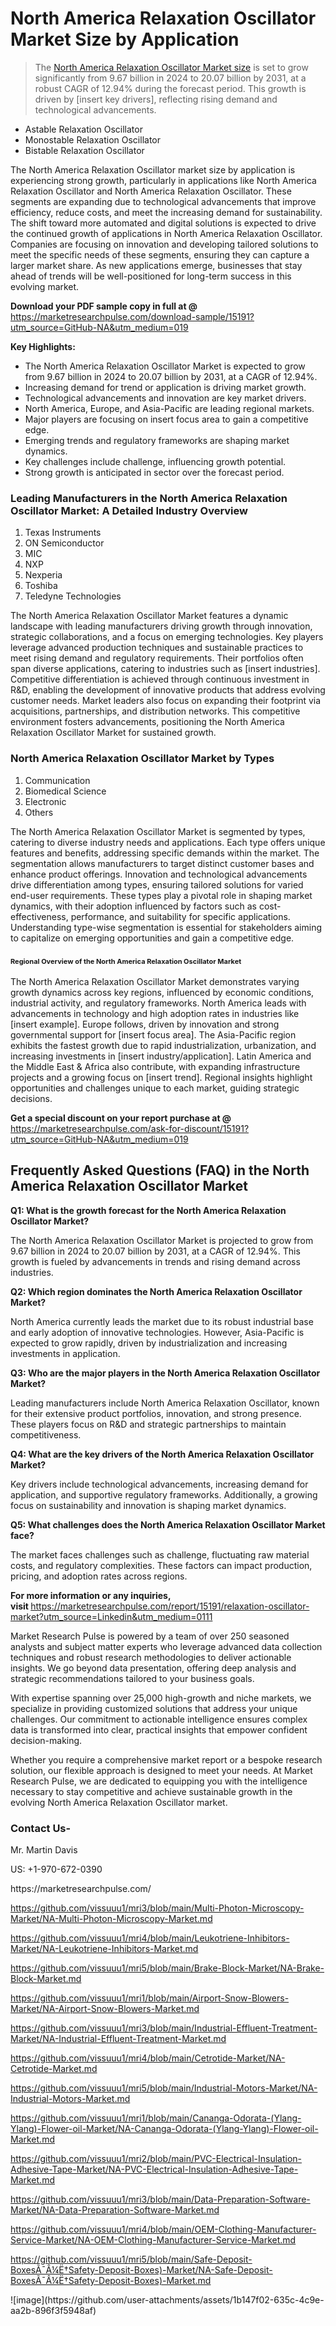 <h1>North America Relaxation Oscillator Market&nbsp;Size by Application</h1><blockquote><p>The <a href="https://marketresearchpulse.com/download-sample/15191?utm_source=GitHub-NA&amp;utm_medium=019">North America Relaxation Oscillator Market size</a> is set to grow significantly from 9.67 billion in 2024 to 20.07 billion by 2031, at a robust CAGR of 12.94% during the forecast period. This growth is driven by [insert key drivers], reflecting rising demand and technological advancements.</p></blockquote><ul><li>Astable Relaxation Oscillator<li> Monostable Relaxation Oscillator<li> Bistable Relaxation Oscillator</li></ul><p>The North America Relaxation Oscillator market size by application is experiencing strong growth, particularly in applications like North America Relaxation Oscillator and North America Relaxation Oscillator. These segments are expanding due to technological advancements that improve efficiency, reduce costs, and meet the increasing demand for sustainability. The shift toward more automated and digital solutions is expected to drive the continued growth of applications in North America Relaxation Oscillator. Companies are focusing on innovation and developing tailored solutions to meet the specific needs of these segments, ensuring they can capture a larger market share. As new applications emerge, businesses that stay ahead of trends will be well-positioned for long-term success in this evolving market.</p><p><strong>Download your PDF sample copy in full at @ </strong><a href="https://marketresearchpulse.com/download-sample/15191?utm_source=GitHub-NA&amp;utm_medium=019">https://marketresearchpulse.com/download-sample/15191?utm_source=GitHub-NA&amp;utm_medium=019</a></p><p><strong>Key Highlights: </strong></p><ul><li>The North America Relaxation Oscillator Market is expected to grow from 9.67 billion in 2024 to 20.07 billion by 2031, at a CAGR of 12.94%.</li><li>Increasing demand for trend or application is driving market growth.</li><li>Technological advancements and innovation are key market drivers.</li><li>North America, Europe, and Asia-Pacific are leading regional markets.</li><li>Major players are focusing on insert focus area to gain a competitive edge.</li><li>Emerging trends and regulatory frameworks are shaping market dynamics.</li><li>Key challenges include challenge, influencing growth potential.</li><li>Strong growth is anticipated in sector over the forecast period.</li></ul><h3>Leading Manufacturers in the North America Relaxation Oscillator Market: A Detailed Industry Overview</h3><ol><li>Texas Instruments</li><li>ON Semiconductor</li><li>MIC</li><li>NXP</li><li>Nexperia</li><li>Toshiba</li><li>Teledyne Technologies</li></ol><div class="flex max-w-full flex-col flex-grow"><div class="min-h-8 text-message flex w-full flex-col items-end gap-2 whitespace-normal break-words [.text-message+&amp;]:mt-5" dir="auto" data-message-author-role="assistant" data-message-id="fd8432e4-4910-450d-b182-61b7bfb0a01f" data-message-model-slug="gpt-4o"><div class="flex w-full flex-col gap-1 empty:hidden first:pt-[3px]"><div class="markdown prose w-full break-words dark:prose-invert light"><p>The North America Relaxation Oscillator Market features a dynamic landscape with leading manufacturers driving growth through innovation, strategic collaborations, and a focus on emerging technologies. Key players leverage advanced production techniques and sustainable practices to meet rising demand and regulatory requirements. Their portfolios often span diverse applications, catering to industries such as [insert industries]. Competitive differentiation is achieved through continuous investment in R&amp;D, enabling the development of innovative products that address evolving customer needs. Market leaders also focus on expanding their footprint via acquisitions, partnerships, and distribution networks. This competitive environment fosters advancements, positioning the North America Relaxation Oscillator Market for sustained growth.</p></div></div></div></div><h3>North America Relaxation Oscillator Market by Types</h3><ol><li>Communication<li> Biomedical Science<li> Electronic<li> Others</li></ol><div class="flex max-w-full flex-col flex-grow"><div class="min-h-8 text-message flex w-full flex-col items-end gap-2 whitespace-normal break-words [.text-message+&amp;]:mt-5" dir="auto" data-message-author-role="assistant" data-message-id="084470be-0bb7-4664-bddf-5156b4f41249" data-message-model-slug="gpt-4o-mini"><div class="flex w-full flex-col gap-1 empty:hidden first:pt-[3px]"><div class="markdown prose w-full break-words dark:prose-invert light"><p>The North America Relaxation Oscillator Market is segmented by types, catering to diverse industry needs and applications. Each type offers unique features and benefits, addressing specific demands within the market. The segmentation allows manufacturers to target distinct customer bases and enhance product offerings. Innovation and technological advancements drive differentiation among types, ensuring tailored solutions for varied end-user requirements. These types play a pivotal role in shaping market dynamics, with their adoption influenced by factors such as cost-effectiveness, performance, and suitability for specific applications. Understanding type-wise segmentation is essential for stakeholders aiming to capitalize on emerging opportunities and gain a competitive edge.</p></div></div></div></div><h3><span style="font-size: 11px;">Regional Overview of the North America Relaxation Oscillator Market</span></h3><div class="flex max-w-full flex-col flex-grow"><div class="min-h-8 text-message flex w-full flex-col items-end gap-2 whitespace-normal break-words [.text-message+&amp;]:mt-5" dir="auto" data-message-author-role="assistant" data-message-id="e9038762-ce64-4e30-91c9-9bd413514231" data-message-model-slug="gpt-4o-mini"><div class="flex w-full flex-col gap-1 empty:hidden first:pt-[3px]"><div class="markdown prose w-full break-words dark:prose-invert light"><p>The North America Relaxation Oscillator Market demonstrates varying growth dynamics across key regions, influenced by economic conditions, industrial activity, and regulatory frameworks. North America leads with advancements in technology and high adoption rates in industries like [insert example]. Europe follows, driven by innovation and strong governmental support for [insert focus area]. The Asia-Pacific region exhibits the fastest growth due to rapid industrialization, urbanization, and increasing investments in [insert industry/application]. Latin America and the Middle East &amp; Africa also contribute, with expanding infrastructure projects and a growing focus on [insert trend]. Regional insights highlight opportunities and challenges unique to each market, guiding strategic decisions.</p></div></div></div></div><p><strong>Get a special discount on your report purchase at @ </strong><a href="https://marketresearchpulse.com/ask-for-discount/15191?utm_source=GitHub-NA&amp;utm_medium=019">https://marketresearchpulse.com/ask-for-discount/15191?utm_source=GitHub-NA&amp;utm_medium=019</a></p><h2>Frequently Asked Questions (FAQ) in the North America Relaxation Oscillator Market</h2><p><strong>Q1: What is the growth forecast for the North America Relaxation Oscillator Market?</strong></p><p>The North America Relaxation Oscillator Market is projected to grow from 9.67 billion in 2024 to 20.07 billion by 2031, at a CAGR of 12.94%. This growth is fueled by advancements in trends and rising demand across industries.</p><p><strong>Q2: Which region dominates the North America Relaxation Oscillator Market?</strong></p><p>North America currently leads the market due to its robust industrial base and early adoption of innovative technologies. However, Asia-Pacific is expected to grow rapidly, driven by industrialization and increasing investments in application.</p><p><strong>Q3: Who are the major players in the North America Relaxation Oscillator Market?</strong></p><p>Leading manufacturers include North America Relaxation Oscillator, known for their extensive product portfolios, innovation, and strong presence. These players focus on R&amp;D and strategic partnerships to maintain competitiveness.</p><p><strong>Q4: What are the key drivers of the North America Relaxation Oscillator Market?</strong></p><p>Key drivers include technological advancements, increasing demand for application, and supportive regulatory frameworks. Additionally, a growing focus on sustainability and innovation is shaping market dynamics.</p><p><strong>Q5: What challenges does the North America Relaxation Oscillator Market face?</strong></p><p>The market faces challenges such as challenge, fluctuating raw material costs, and regulatory complexities. These factors can impact production, pricing, and adoption rates across regions.</p><p><strong>For more information or any inquiries, visit&nbsp;</strong><a href="https://marketresearchpulse.com/report/15191/relaxation-oscillator-market?utm_source=Linkedin&utm_medium=0111">https://marketresearchpulse.com/report/15191/relaxation-oscillator-market?utm_source=Linkedin&utm_medium=0111</a></p><p>Market Research Pulse is powered by a team of over 250 seasoned analysts and subject matter experts who leverage advanced data collection techniques and robust research methodologies to deliver actionable insights. We go beyond data presentation, offering deep analysis and strategic recommendations tailored to your business goals.</p><p>With expertise spanning over 25,000 high-growth and niche markets, we specialize in providing customized solutions that address your unique challenges. Our commitment to actionable intelligence ensures complex data is transformed into clear, practical insights that empower confident decision-making.</p><p>Whether you require a comprehensive market report or a bespoke research solution, our flexible approach is designed to meet your needs. At Market Research Pulse, we are dedicated to equipping you with the intelligence necessary to stay competitive and achieve sustainable growth in the evolving North America Relaxation Oscillator market.</p><h3><strong>Contact Us-</strong></h3><p>Mr. Martin Davis</p><p>US: +1-970-672-0390</p><p>https://marketresearchpulse.com/</p><p><a href="https://github.com/vissuuu1/mri3/blob/main/Multi-Photon-Microscopy-Market/NA-Multi-Photon-Microscopy-Market.md">https://github.com/vissuuu1/mri3/blob/main/Multi-Photon-Microscopy-Market/NA-Multi-Photon-Microscopy-Market.md</a></p><p><a href="https://github.com/vissuuu1/mri4/blob/main/Leukotriene-Inhibitors-Market/NA-Leukotriene-Inhibitors-Market.md">https://github.com/vissuuu1/mri4/blob/main/Leukotriene-Inhibitors-Market/NA-Leukotriene-Inhibitors-Market.md</a></p><p><a href="https://github.com/vissuuu1/mri5/blob/main/Brake-Block-Market/NA-Brake-Block-Market.md">https://github.com/vissuuu1/mri5/blob/main/Brake-Block-Market/NA-Brake-Block-Market.md</a></p><p><a href="https://github.com/vissuuu1/mri1/blob/main/Airport-Snow-Blowers-Market/NA-Airport-Snow-Blowers-Market.md">https://github.com/vissuuu1/mri1/blob/main/Airport-Snow-Blowers-Market/NA-Airport-Snow-Blowers-Market.md</a></p><p><a href="https://github.com/vissuuu1/mri3/blob/main/Industrial-Effluent-Treatment-Market/NA-Industrial-Effluent-Treatment-Market.md">https://github.com/vissuuu1/mri3/blob/main/Industrial-Effluent-Treatment-Market/NA-Industrial-Effluent-Treatment-Market.md</a></p><p><a href="https://github.com/vissuuu1/mri4/blob/main/Cetrotide-Market/NA-Cetrotide-Market.md">https://github.com/vissuuu1/mri4/blob/main/Cetrotide-Market/NA-Cetrotide-Market.md</a></p><p><a href="https://github.com/vissuuu1/mri5/blob/main/Industrial-Motors-Market/NA-Industrial-Motors-Market.md">https://github.com/vissuuu1/mri5/blob/main/Industrial-Motors-Market/NA-Industrial-Motors-Market.md</a></p><p><a href="https://github.com/vissuuu1/mri1/blob/main/Cananga-Odorata-(Ylang-Ylang)-Flower-oil-Market/NA-Cananga-Odorata-(Ylang-Ylang)-Flower-oil-Market.md">https://github.com/vissuuu1/mri1/blob/main/Cananga-Odorata-(Ylang-Ylang)-Flower-oil-Market/NA-Cananga-Odorata-(Ylang-Ylang)-Flower-oil-Market.md</a></p><p><a href="https://github.com/vissuuu1/mri2/blob/main/PVC-Electrical-Insulation-Adhesive-Tape-Market/NA-PVC-Electrical-Insulation-Adhesive-Tape-Market.md">https://github.com/vissuuu1/mri2/blob/main/PVC-Electrical-Insulation-Adhesive-Tape-Market/NA-PVC-Electrical-Insulation-Adhesive-Tape-Market.md</a></p><p><a href="https://github.com/vissuuu1/mri3/blob/main/Data-Preparation-Software-Market/NA-Data-Preparation-Software-Market.md">https://github.com/vissuuu1/mri3/blob/main/Data-Preparation-Software-Market/NA-Data-Preparation-Software-Market.md</a></p><p><a href="https://github.com/vissuuu1/mri4/blob/main/OEM-Clothing-Manufacturer-Service-Market/NA-OEM-Clothing-Manufacturer-Service-Market.md">https://github.com/vissuuu1/mri4/blob/main/OEM-Clothing-Manufacturer-Service-Market/NA-OEM-Clothing-Manufacturer-Service-Market.md</a></p><p><a href="https://github.com/vissuuu1/mri5/blob/main/Safe-Deposit-BoxesÃ¯Â¼Ë†Safety-Deposit-Boxes)-Market/NA-Safe-Deposit-BoxesÃ¯Â¼Ë†Safety-Deposit-Boxes)-Market.md">https://github.com/vissuuu1/mri5/blob/main/Safe-Deposit-BoxesÃ¯Â¼Ë†Safety-Deposit-Boxes)-Market/NA-Safe-Deposit-BoxesÃ¯Â¼Ë†Safety-Deposit-Boxes)-Market.md</a></p>
![image](https://github.com/user-attachments/assets/1b147f02-635c-4c9e-aa2b-896f3f5948af)
